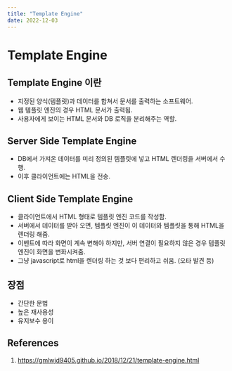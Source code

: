 ```yaml
---
title: "Template Engine"
date: 2022-12-03
---
```


# Template Engine

## Template Engine 이란

- 지정된 양식(템플릿)과 데이터를 합쳐서 문서를 출력하는 소프트웨어.
- 웹 템플릿 엔진의 경우 HTML 문서가 출력됨.
- 사용자에게 보이는 HTML 문서와 DB 로직을 분리해주는 역할.

## Server Side Template Engine

- DB에서 가져온 데이터를 미리 정의된 템플릿에 넣고 HTML 렌더링을 서버에서 수행.
- 이후 클라이언트에는 HTML을 전송.

## Client Side Template Engine

- 클라이언트에서 HTML 형태로 템플릿 엔진 코드를 작성함.
- 서버에서 데이터를 받아 오면, 템플릿 엔진이 이 데이터와 템플릿을 통해 HTML을 렌더링 해줌.
- 이벤트에 따라 화면이 계속 변해야 하지만, 서버 연결이 필요하지 않은 경우 템플릿 엔진이 화면을 변화시켜줌.
- 그냥 javascript로 html을 렌더링 하는 것 보다 편리하고 쉬움. (오타 발견 등)

## 장점

- 간단한 문법
- 높은 재사용성
- 유지보수 용이

## References

1. https://gmlwjd9405.github.io/2018/12/21/template-engine.html
